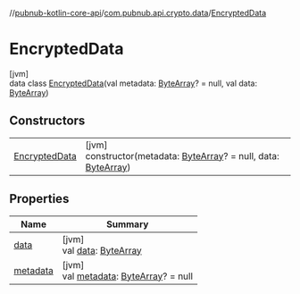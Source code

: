 //[pubnub-kotlin-core-api](../../../index.md)/[com.pubnub.api.crypto.data](../index.md)/[EncryptedData](index.md)

# EncryptedData

[jvm]\
data class [EncryptedData](index.md)(val metadata: [ByteArray](https://kotlinlang.org/api/latest/jvm/stdlib/kotlin-stdlib/kotlin/-byte-array/index.html)? = null, val data: [ByteArray](https://kotlinlang.org/api/latest/jvm/stdlib/kotlin-stdlib/kotlin/-byte-array/index.html))

## Constructors

| | |
|---|---|
| [EncryptedData](-encrypted-data.md) | [jvm]<br>constructor(metadata: [ByteArray](https://kotlinlang.org/api/latest/jvm/stdlib/kotlin-stdlib/kotlin/-byte-array/index.html)? = null, data: [ByteArray](https://kotlinlang.org/api/latest/jvm/stdlib/kotlin-stdlib/kotlin/-byte-array/index.html)) |

## Properties

| Name | Summary |
|---|---|
| [data](data.md) | [jvm]<br>val [data](data.md): [ByteArray](https://kotlinlang.org/api/latest/jvm/stdlib/kotlin-stdlib/kotlin/-byte-array/index.html) |
| [metadata](metadata.md) | [jvm]<br>val [metadata](metadata.md): [ByteArray](https://kotlinlang.org/api/latest/jvm/stdlib/kotlin-stdlib/kotlin/-byte-array/index.html)? = null |
